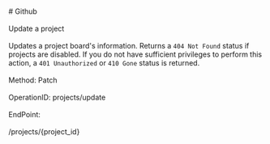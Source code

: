 <br>#     Github</br>
<br>Update a project</br>
<br>Updates a project board's information. Returns a `404 Not Found` status if projects are disabled. If you do not have sufficient privileges to perform this action, a `401 Unauthorized` or `410 Gone` status is returned.</br>
<br>Method: Patch</br>
<br>OperationID: projects/update</br>
<br>EndPoint:</br>
<br>/projects/{project_id}</br>
